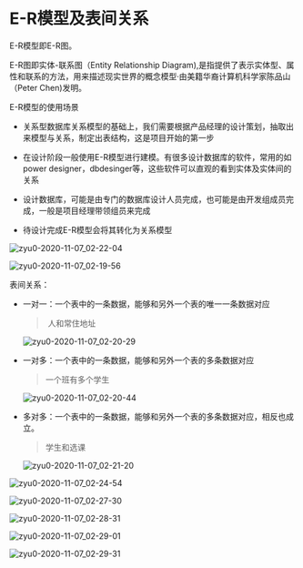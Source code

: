 # E-R模型及表间关系

E-R模型即E-R图。

E-R图即实体-联系图（Entity Relationship Diagram),是指提供了表示实体型、属性和联系的方法，用来描述现实世界的概念模型·由美籍华裔计算机科学家陈品山（Peter Chen)发明。



E-R模型的使用场景

- 关系型数据库关系模型的基础上，我们需要根据产品经理的设计策划，抽取出来模型与关系，制定出表结构，这是项目开始的第一步

- 在设计阶段一般使用E-R模型进行建模。有很多设计数据库的软件，常用的如power designer，dbdesinger等，这些软件可以直观的看到实体及实体间的关系

- 设计数据库，可能是由专门的数据库设计人员完成，也可能是由开发组成员完成，一般是项目经理带领组员来完成

- 待设计完成E-R模型会将其转化为关系模型

![zyu0-2020-11-07_02-22-04](assets/zyu0-2020-11-07_02-22-04.png)

![zyu0-2020-11-07_02-19-56](assets/zyu0-2020-11-07_02-19-56.png)



表间关系：

- 一对一：一个表中的一条数据，能够和另外一个表的唯一一条数据对应

  > ​	人和常住地址

  ![zyu0-2020-11-07_02-20-29](assets/zyu0-2020-11-07_02-20-29.png)

- 一对多：一个表中的一条数据，能够和另外一个表的多条数据对应

  > 一个班有多个学生

  ![zyu0-2020-11-07_02-20-44](assets/zyu0-2020-11-07_02-20-44.png)

- 多对多：一个表中的一条数据，能够和另外一个表的多条数据对应，相反也成立。

  >  学生和选课

  ![zyu0-2020-11-07_02-21-20](assets/zyu0-2020-11-07_02-21-20.png)

![zyu0-2020-11-07_02-24-54](assets/zyu0-2020-11-07_02-24-54.png)

![zyu0-2020-11-07_02-27-30](assets/zyu0-2020-11-07_02-27-30.png)

![zyu0-2020-11-07_02-28-31](assets/zyu0-2020-11-07_02-28-31.png)

![zyu0-2020-11-07_02-29-01](assets/zyu0-2020-11-07_02-29-01.png)

![zyu0-2020-11-07_02-29-31](assets/zyu0-2020-11-07_02-29-31.png)